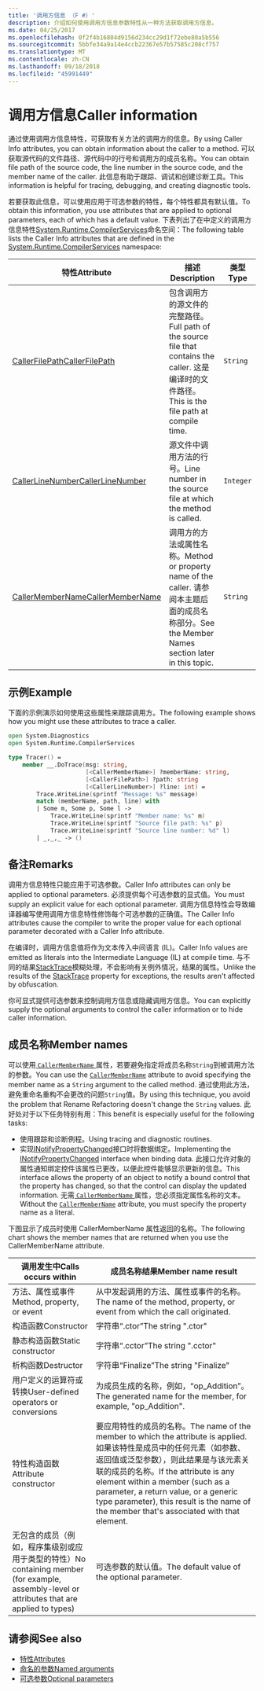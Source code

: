 ```yaml
---
title: '调用方信息 （F #）'
description: 介绍如何使用调用方信息参数特性从一种方法获取调用方信息。
ms.date: 04/25/2017
ms.openlocfilehash: 0f2f4b16804d9156d234cc29d1f72ebe80a5b556
ms.sourcegitcommit: 5bbfe34a9a14e4ccb22367e57b57585c208cf757
ms.translationtype: MT
ms.contentlocale: zh-CN
ms.lasthandoff: 09/18/2018
ms.locfileid: "45991449"
---
```

# <a name="caller-information"></a><span data-ttu-id="2161c-103">调用方信息</span><span class="sxs-lookup"><span data-stu-id="2161c-103">Caller information</span></span>

<span data-ttu-id="2161c-104">通过使用调用方信息特性，可获取有关方法的调用方的信息。</span><span class="sxs-lookup"><span data-stu-id="2161c-104">By using Caller Info attributes, you can obtain information about the caller to a method.</span></span> <span data-ttu-id="2161c-105">可以获取源代码的文件路径、源代码中的行号和调用方的成员名称。</span><span class="sxs-lookup"><span data-stu-id="2161c-105">You can obtain file path of the source code, the line number in the source code, and the member name of the caller.</span></span> <span data-ttu-id="2161c-106">此信息有助于跟踪、调试和创建诊断工具。</span><span class="sxs-lookup"><span data-stu-id="2161c-106">This information is helpful for tracing, debugging, and creating diagnostic tools.</span></span>

<span data-ttu-id="2161c-107">若要获取此信息，可以使用应用于可选参数的特性，每个特性都具有默认值。</span><span class="sxs-lookup"><span data-stu-id="2161c-107">To obtain this information, you use attributes that are applied to optional parameters, each of which has a default value.</span></span> <span data-ttu-id="2161c-108">下表列出了在中定义的调用方信息特性[System.Runtime.CompilerServices](/dotnet/api/system.runtime.compilerservices)命名空间：</span><span class="sxs-lookup"><span data-stu-id="2161c-108">The following table lists the Caller Info attributes that are defined in the [System.Runtime.CompilerServices](/dotnet/api/system.runtime.compilerservices) namespace:</span></span>

|<span data-ttu-id="2161c-109">特性</span><span class="sxs-lookup"><span data-stu-id="2161c-109">Attribute</span></span>|<span data-ttu-id="2161c-110">描述</span><span class="sxs-lookup"><span data-stu-id="2161c-110">Description</span></span>|<span data-ttu-id="2161c-111">类型</span><span class="sxs-lookup"><span data-stu-id="2161c-111">Type</span></span>|
|---------|-----------|----|
|[<span data-ttu-id="2161c-112">CallerFilePath</span><span class="sxs-lookup"><span data-stu-id="2161c-112">CallerFilePath</span></span>](/dotnet/api/system.runtime.compilerservices.callerfilepathattribute)|<span data-ttu-id="2161c-113">包含调用方的源文件的完整路径。</span><span class="sxs-lookup"><span data-stu-id="2161c-113">Full path of the source file that contains the caller.</span></span> <span data-ttu-id="2161c-114">这是编译时的文件路径。</span><span class="sxs-lookup"><span data-stu-id="2161c-114">This is the file path at compile time.</span></span>|`String`
|[<span data-ttu-id="2161c-115">CallerLineNumber</span><span class="sxs-lookup"><span data-stu-id="2161c-115">CallerLineNumber</span></span>](/dotnet/api/system.runtime.compilerservices.callerlinenumberattribute)|<span data-ttu-id="2161c-116">源文件中调用方法的行号。</span><span class="sxs-lookup"><span data-stu-id="2161c-116">Line number in the source file at which the method is called.</span></span>|`Integer`|
|[<span data-ttu-id="2161c-117">CallerMemberName</span><span class="sxs-lookup"><span data-stu-id="2161c-117">CallerMemberName</span></span>](/dotnet/api/system.runtime.compilerservices.callermembernameattribute)|<span data-ttu-id="2161c-118">调用方的方法或属性名称。</span><span class="sxs-lookup"><span data-stu-id="2161c-118">Method or property name of the caller.</span></span> <span data-ttu-id="2161c-119">请参阅本主题后面的成员名称部分。</span><span class="sxs-lookup"><span data-stu-id="2161c-119">See the Member Names section later in this topic.</span></span>|`String`|

## <a name="example"></a><span data-ttu-id="2161c-120">示例</span><span class="sxs-lookup"><span data-stu-id="2161c-120">Example</span></span>

<span data-ttu-id="2161c-121">下面的示例演示如何使用这些属性来跟踪调用方。</span><span class="sxs-lookup"><span data-stu-id="2161c-121">The following example shows how you might use these attributes to trace a caller.</span></span>

```fsharp
open System.Diagnostics
open System.Runtime.CompilerServices

type Tracer() =
    member __.DoTrace(msg: string,
                      [<CallerMemberName>] ?memberName: string,
                      [<CallerFilePath>] ?path: string
                      [<CallerLineNumber>] ?line: int) =
        Trace.WriteLine(sprintf "Message: %s" message)
        match (memberName, path, line) with
        | Some m, Some p, Some l ->
            Trace.WriteLine(sprintf "Member name: %s" m)
            Trace.WriteLine(sprintf "Source file path: %s" p)
            Trace.WriteLine(sprintf "Source line number: %d" l)
        | _,_,_ -> ()
```

## <a name="remarks"></a><span data-ttu-id="2161c-122">备注</span><span class="sxs-lookup"><span data-stu-id="2161c-122">Remarks</span></span>

<span data-ttu-id="2161c-123">调用方信息特性只能应用于可选参数。</span><span class="sxs-lookup"><span data-stu-id="2161c-123">Caller Info attributes can only be applied to optional parameters.</span></span> <span data-ttu-id="2161c-124">必须提供每个可选参数的显式值。</span><span class="sxs-lookup"><span data-stu-id="2161c-124">You must supply an explicit value for each optional parameter.</span></span> <span data-ttu-id="2161c-125">调用方信息特性会导致编译器编写使用调用方信息特性修饰每个可选参数的正确值。</span><span class="sxs-lookup"><span data-stu-id="2161c-125">The Caller Info attributes cause the compiler to write the proper value for each optional parameter decorated with a Caller Info attribute.</span></span>

<span data-ttu-id="2161c-126">在编译时，调用方信息值将作为文本传入中间语言 (IL)。</span><span class="sxs-lookup"><span data-stu-id="2161c-126">Caller Info values are emitted as literals into the Intermediate Language (IL) at compile time.</span></span> <span data-ttu-id="2161c-127">与不同的结果[StackTrace](/dotnet/api/system.diagnostics.stacktrace)模糊处理，不会影响有关例外情况，结果的属性。</span><span class="sxs-lookup"><span data-stu-id="2161c-127">Unlike the results of the [StackTrace](/dotnet/api/system.diagnostics.stacktrace) property for exceptions, the results aren't affected by obfuscation.</span></span>

<span data-ttu-id="2161c-128">你可显式提供可选参数来控制调用方信息或隐藏调用方信息。</span><span class="sxs-lookup"><span data-stu-id="2161c-128">You can explicitly supply the optional arguments to control the caller information or to hide caller information.</span></span>

## <a name="member-names"></a><span data-ttu-id="2161c-129">成员名称</span><span class="sxs-lookup"><span data-stu-id="2161c-129">Member names</span></span>

<span data-ttu-id="2161c-130">可以使用[ `CallerMemberName` ](/dotnet/api/system.runtime.compilerservices.callermembernameattribute)属性，若要避免指定将成员名称`String`到被调用方法的参数。</span><span class="sxs-lookup"><span data-stu-id="2161c-130">You can use the [`CallerMemberName`](/dotnet/api/system.runtime.compilerservices.callermembernameattribute) attribute to avoid specifying the member name as a `String` argument to the called method.</span></span> <span data-ttu-id="2161c-131">通过使用此方法，避免重命名重构不会更改的问题`String`值。</span><span class="sxs-lookup"><span data-stu-id="2161c-131">By using this technique, you avoid the problem that Rename Refactoring doesn't change the `String` values.</span></span> <span data-ttu-id="2161c-132">此好处对于以下任务特别有用：</span><span class="sxs-lookup"><span data-stu-id="2161c-132">This benefit is especially useful for the following tasks:</span></span>

* <span data-ttu-id="2161c-133">使用跟踪和诊断例程。</span><span class="sxs-lookup"><span data-stu-id="2161c-133">Using tracing and diagnostic routines.</span></span>
* <span data-ttu-id="2161c-134">实现[INotifyPropertyChanged](/dotnet/api/system.componentmodel.inotifypropertychanged)接口时将数据绑定。</span><span class="sxs-lookup"><span data-stu-id="2161c-134">Implementing the [INotifyPropertyChanged](/dotnet/api/system.componentmodel.inotifypropertychanged) interface when binding data.</span></span> <span data-ttu-id="2161c-135">此接口允许对象的属性通知绑定控件该属性已更改，以便此控件能够显示更新的信息。</span><span class="sxs-lookup"><span data-stu-id="2161c-135">This interface allows the property of an object to notify a bound control that the property has changed, so that the control can display the updated information.</span></span> <span data-ttu-id="2161c-136">无需[ `CallerMemberName` ](/dotnet/api/system.runtime.compilerservices.callermembernameattribute)属性，您必须指定属性名称的文本。</span><span class="sxs-lookup"><span data-stu-id="2161c-136">Without the [`CallerMemberName`](/dotnet/api/system.runtime.compilerservices.callermembernameattribute) attribute, you must specify the property name as a literal.</span></span>

<span data-ttu-id="2161c-137">下图显示了成员时使用 CallerMemberName 属性返回的名称。</span><span class="sxs-lookup"><span data-stu-id="2161c-137">The following chart shows the member names that are returned when you use the CallerMemberName attribute.</span></span>

|<span data-ttu-id="2161c-138">调用发生中</span><span class="sxs-lookup"><span data-stu-id="2161c-138">Calls occurs within</span></span>|<span data-ttu-id="2161c-139">成员名称结果</span><span class="sxs-lookup"><span data-stu-id="2161c-139">Member name result</span></span>|
|-------------------|------------------|
|<span data-ttu-id="2161c-140">方法、属性或事件</span><span class="sxs-lookup"><span data-stu-id="2161c-140">Method, property, or event</span></span>|<span data-ttu-id="2161c-141">从中发起调用的方法、属性或事件的名称。</span><span class="sxs-lookup"><span data-stu-id="2161c-141">The name of the method, property, or event from which the call originated.</span></span>|
|<span data-ttu-id="2161c-142">构造函数</span><span class="sxs-lookup"><span data-stu-id="2161c-142">Constructor</span></span>|<span data-ttu-id="2161c-143">字符串“.ctor”</span><span class="sxs-lookup"><span data-stu-id="2161c-143">The string ".ctor"</span></span>|
|<span data-ttu-id="2161c-144">静态构造函数</span><span class="sxs-lookup"><span data-stu-id="2161c-144">Static constructor</span></span>|<span data-ttu-id="2161c-145">字符串“.cctor”</span><span class="sxs-lookup"><span data-stu-id="2161c-145">The string ".cctor"</span></span>|
|<span data-ttu-id="2161c-146">析构函数</span><span class="sxs-lookup"><span data-stu-id="2161c-146">Destructor</span></span>|<span data-ttu-id="2161c-147">字符串“Finalize”</span><span class="sxs-lookup"><span data-stu-id="2161c-147">The string "Finalize"</span></span>|
|<span data-ttu-id="2161c-148">用户定义的运算符或转换</span><span class="sxs-lookup"><span data-stu-id="2161c-148">User-defined operators or conversions</span></span>|<span data-ttu-id="2161c-149">为成员生成的名称，例如，“op_Addition”。</span><span class="sxs-lookup"><span data-stu-id="2161c-149">The generated name for the member, for example, "op_Addition".</span></span>|
|<span data-ttu-id="2161c-150">特性构造函数</span><span class="sxs-lookup"><span data-stu-id="2161c-150">Attribute constructor</span></span>|<span data-ttu-id="2161c-151">要应用特性的成员的名称。</span><span class="sxs-lookup"><span data-stu-id="2161c-151">The name of the member to which the attribute is applied.</span></span> <span data-ttu-id="2161c-152">如果该特性是成员中的任何元素（如参数、返回值或泛型参数），则此结果是与该元素关联的成员的名称。</span><span class="sxs-lookup"><span data-stu-id="2161c-152">If the attribute is any element within a member (such as a parameter, a return value, or a generic type parameter), this result is the name of the member that's associated with that element.</span></span>|
|<span data-ttu-id="2161c-153">无包含的成员（例如，程序集级别或应用于类型的特性）</span><span class="sxs-lookup"><span data-stu-id="2161c-153">No containing member (for example, assembly-level or attributes that are applied to types)</span></span>|<span data-ttu-id="2161c-154">可选参数的默认值。</span><span class="sxs-lookup"><span data-stu-id="2161c-154">The default value of the optional parameter.</span></span>|

## <a name="see-also"></a><span data-ttu-id="2161c-155">请参阅</span><span class="sxs-lookup"><span data-stu-id="2161c-155">See also</span></span>

- [<span data-ttu-id="2161c-156">特性</span><span class="sxs-lookup"><span data-stu-id="2161c-156">Attributes</span></span>](attributes.md)  
- [<span data-ttu-id="2161c-157">命名的参数</span><span class="sxs-lookup"><span data-stu-id="2161c-157">Named arguments</span></span>](parameters-and-arguments.md#named-arguments)  
- [<span data-ttu-id="2161c-158">可选参数</span><span class="sxs-lookup"><span data-stu-id="2161c-158">Optional parameters</span></span>](parameters-and-arguments.md#optional-parameters)  
